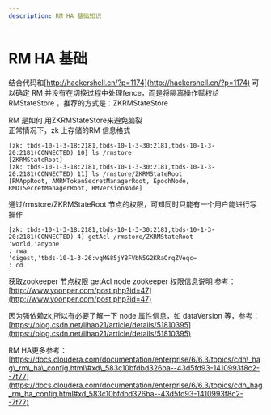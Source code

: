 ```yaml
---
description: RM HA 基础知识
---
```


# RM HA 基础

结合代码和[http://hackershell.cn/?p=1174](http://hackershell.cn/?p=1174) 可以确定 RM 并没有在切换过程中处理fence，而是将隔离操作赋权给RMStateStore ，推荐的方式是：ZKRMStateStore

RM 是如何 用ZKRMStateStore来避免脑裂  
正常情况下，zk 上存储的RM 信息格式

```text
[zk: tbds-10-1-3-18:2181,tbds-10-1-3-30:2181,tbds-10-1-3-20:2181(CONNECTED) 10] ls /rmstore
[ZKRMStateRoot]
[zk: tbds-10-1-3-18:2181,tbds-10-1-3-30:2181,tbds-10-1-3-20:2181(CONNECTED) 11] ls /rmstore/ZKRMStateRoot
[RMAppRoot, AMRMTokenSecretManagerRoot, EpochNode, RMDTSecretManagerRoot, RMVersionNode]
```

通过/rmstore/ZKRMStateRoot 节点的权限，可知同时只能有一个用户能进行写操作

```text
[zk: tbds-10-1-3-18:2181,tbds-10-1-3-30:2181,tbds-10-1-3-20:2181(CONNECTED) 4] getAcl /rmstore/ZKRMStateRoot
'world,'anyone
: rwa
'digest,'tbds-10-1-3-26:vqMG85jYBFVbN5G2KRaOrqZVeqc=
: cd
```

获取zookeeper 节点权限 getAcl node zookeeper 权限信息说明 参考：[http://www.yoonper.com/post.php?id=47](http://www.yoonper.com/post.php?id=47)

因为强依赖zk,所以有必要了解一下 node 属性信息，如 dataVersion 等，参考：[https://blog.csdn.net/lihao21/article/details/51810395](https://blog.csdn.net/lihao21/article/details/51810395)

RM HA更多参考：[https://docs.cloudera.com/documentation/enterprise/6/6.3/topics/cdh\_hag\_rm\_ha\_config.html\#xd\_583c10bfdbd326ba--43d5fd93-1410993f8c2--7f77](https://docs.cloudera.com/documentation/enterprise/6/6.3/topics/cdh_hag_rm_ha_config.html#xd_583c10bfdbd326ba--43d5fd93-1410993f8c2--7f77)

